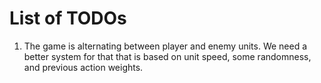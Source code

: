 # List of TODOs

1. The game is alternating between player and enemy units. We need a better system for that that is based on unit speed, some randomness, and previous action weights.

